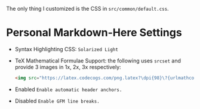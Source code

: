 The only thing I customized is the CSS in `src/common/default.css`.

# Personal Markdown-Here Settings

- Syntax Highlighting CSS: `Solarized Light`

- TeX Mathematical Formulae Support: the following uses `srcset` and provide 3 images in 1x, 2x, 3x respectively:

    ```html
    <img src="https://latex.codecogs.com/png.latex?\dpi{98}\?{urlmathcode}" srcset="https://latex.codecogs.com/png.latex?\dpi{98}\?{urlmathcode} 1x, https://latex.codecogs.com/png.latex?\dpi{196}\?{urlmathcode} 2x, https://latex.codecogs.com/png.latex?\dpi{294}\?{urlmathcode} 3x" alt="{mathcode}">
    ```

- Enabled `Enable automatic header anchors.`

- Disabled `Enable GFM line breaks.`
